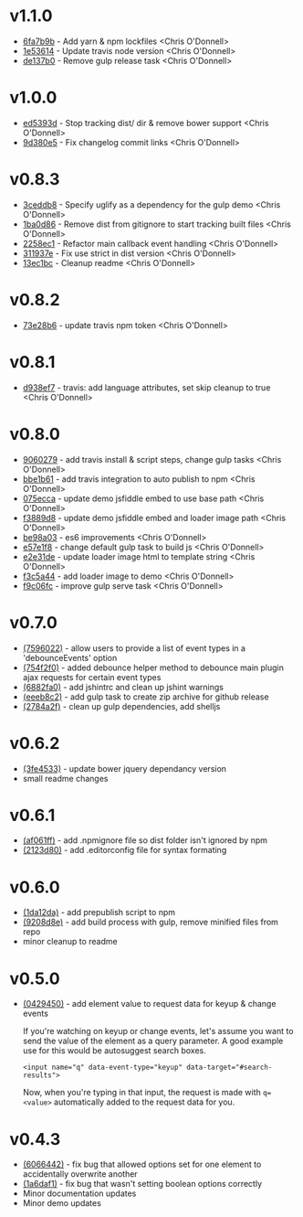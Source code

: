 # v1.1.0

* [6fa7b9b](https://github.com/codfish/jquery-data-remote/commit/56daf2d1349e6e99cb567429d9efc93b0dfe120f) - Add yarn & npm lockfiles <Chris O'Donnell>
* [1e53614](https://github.com/codfish/jquery-data-remote/commit/1e53614df681ab92dfdefcef128d37d657b1f8f3) - Update travis node version <Chris O'Donnell>
* [de137b0](https://github.com/codfish/jquery-data-remote/commit/de137b0cdabc78c54efbca28a813e62830a69554) - Remove gulp release task <Chris O'Donnell>

# v1.0.0

* [ed5393d](https://github.com/codfish/jquery-data-remote/commit/ed5393d2d64eaa1bb18b6f535e6659c200464710) - Stop tracking dist/ dir & remove bower support <Chris O'Donnell>
* [9d380e5](https://github.com/codfish/jquery-data-remote/commit/9d380e5e176c11fbedc0a7ff76fbfafc10690e97) - Fix changelog commit links <Chris O'Donnell>

# v0.8.3

* [3ceddb8](https://github.com/codfish/jquery-data-remote/commit/3ceddb804eb1299c5176ea1d45076f482ebeb0e0) - Specify uglify as a dependency for the gulp demo <Chris O'Donnell>
* [1ba0d86](https://github.com/codfish/jquery-data-remote/commit/1ba0d86a50bde0fe1cc53f2afae2390ce23c86f8) - Remove dist from gitignore to start tracking built files <Chris O'Donnell>
* [2258ec1](https://github.com/codfish/jquery-data-remote/commit/2258ec1d7460ada5ee47494a625ffb14ca3882ca) - Refactor main callback event handling <Chris O'Donnell>
* [311937e](https://github.com/codfish/jquery-data-remote/commit/311937ee34ae0e92bdf59918dcf065221e1c4529) - Fix use strict in dist version <Chris O'Donnell>
* [13ec1bc](https://github.com/codfish/jquery-data-remote/commit/13ec1bc4c2e748a4105e0a78373eecf19acf820b) - Cleanup readme <Chris O'Donnell>

# v0.8.2

* [73e28b6](https://github.com/codfish/jquery-data-remote/commit/73e28b63c4fd6a3f383cee3ab6c8feb79feca96a) - update travis npm token <Chris O'Donnell>

# v0.8.1

* [d938ef7](https://github.com/codfish/jquery-data-remote/commit/d938ef73e5d9ec78b07451ea36489c5b5b075811) - travis: add language attributes, set skip cleanup to true <Chris O'Donnell>

# v0.8.0

* [9060279](https://github.com/codfish/jquery-data-remote/commit/9060279ca845cc7f05190927b3e11649b71463fb) - add travis install & script steps, change gulp tasks <Chris O'Donnell>
* [bbe1b61](https://github.com/codfish/jquery-data-remote/commit/bbe1b61c836fafb6bdd4e19da656bdb922db460a) - add travis integration to auto publish to npm <Chris O'Donnell>
* [075ecca](https://github.com/codfish/jquery-data-remote/commit/075ecca10ddbe3d1bb1d5a3fee3235df6d297012) - update demo jsfiddle embed to use base path <Chris O'Donnell>
* [f3889d8](https://github.com/codfish/jquery-data-remote/commit/f3889d867b9e16ded5f0dea32a75e9fac27c2906) - update demo jsfiddle embed and loader image path <Chris O'Donnell>
* [be98a03](https://github.com/codfish/jquery-data-remote/commit/be98a03519190d03fb45b8ccb3e36cf7a013a148) - es6 improvements <Chris O'Donnell>
* [e57e1f8](https://github.com/codfish/jquery-data-remote/commit/e57e1f875ebee9d8fc05b81edc2df94c190e08b7) - change default gulp task to build js <Chris O'Donnell>
* [e2e31de](https://github.com/codfish/jquery-data-remote/commit/e2e31de2b879e4c74f3ea68644a436816885f420) - update loader image html to template string <Chris O'Donnell>
* [f3c5a44](https://github.com/codfish/jquery-data-remote/commit/f3c5a44c23e99e186437fd59125b946f1857921f) - add loader image to demo <Chris O'Donnell>
* [f9c06fc](https://github.com/codfish/jquery-data-remote/commit/f9c06fc089ee40620e3f1f13983a6380930c5b9d) - improve gulp serve task <Chris O'Donnell>

# v0.7.0

* [(7596022)](https://github.com/codfish/jquery-data-remote/commit/commit/75960225019bf696af1f04505256ff21a65c6e54) - allow users to provide a list of event types in a 'debounceEvents' option <codfish>
* [(754f2f0)](https://github.com/codfish/jquery-data-remote/commit/commit/754f2f0e304f4172192e8563017294def976d4f5) - added debounce helper method to debounce main plugin ajax requests for certain event types <mekhami>
* [(6882fa0)](https://github.com/codfish/jquery-data-remote/commit/commit/eeeb8c246808332206c5c2a7169445ceca16f535) - add jshintrc and clean up jshint warnings <codfish>
* [(eeeb8c2)](https://github.com/codfish/jquery-data-remote/commit/commit/eeeb8c246808332206c5c2a7169445ceca16f535) - add gulp task to create zip archive for github release <codfish>
* [(2784a2f)](https://github.com/codfish/jquery-data-remote/commit/commit/2784a2f02ae9d2b447e61497dc7057167219d8db) - clean up gulp dependencies, add shelljs <codfish>

# v0.6.2

* [(3fe4533)](https://github.com/codfish/jquery-data-remote/commit/commit/3fe4533186305498bac29b66018ca8ec52fc2e68) - update bower jquery dependancy version <codfish>
* small readme changes <codfish>

# v0.6.1

* [(af061ff)](https://github.com/codfish/jquery-data-remote/commit/commit/af061ff83c23fc9821757b86df9686a83c599b6a) - add .npmignore file so dist folder isn't ignored by npm <codfish>
* [(2123d80)](https://github.com/codfish/jquery-data-remote/commit/commit/2123d802193af9ace836433f7e3518db7c9faf43) - add .editorconfig file for syntax formating <codfish>

# v0.6.0

* [(1da12da)](https://github.com/codfish/jquery-data-remote/commit/commit/1da12da9d28ad30d03b69c6482700b820c40b80c) - add prepublish script to npm <codfish>
* [(9208d8e)](https://github.com/codfish/jquery-data-remote/commit/commit/9208d8e3120247b4e5b33fffdac2dfdccb575704) - add build process with gulp, remove minified files from repo
* minor cleanup to readme <codfish>

# v0.5.0

* [(0429450)](https://github.com/codfish/jquery-data-remote/commit/commit/042945067ef2e266bb0caab4f8b4ad07295bb22b) - add element value to request data for keyup & change events <codfish>

    If you're watching on keyup or change events, let's assume you want to
    send the value of the element as a query parameter. A good example use for this would be autosuggest search boxes.

    `<input name="q" data-event-type="keyup" data-target="#search-results">`

    Now, when you're typing in that input, the request is made with `q=<value>` automatically added to the request data for you.

# v0.4.3

* [(6066442)](https://github.com/codfish/jquery-data-remote/commit/commit/6066442116543a993cf39a2a70e154ab10000dcc) - fix bug that allowed options set for one element to accidentally overwrite another <codfish>
* [(1a6daf1)](https://github.com/codfish/jquery-data-remote/commit/commit/1a6daf18a03d33162cf833ab1796f1951ac5d56e) - fix bug that wasn't setting boolean options correctly <codfish>
* Minor documentation updates <codfish>
* Minor demo updates <codfish>

